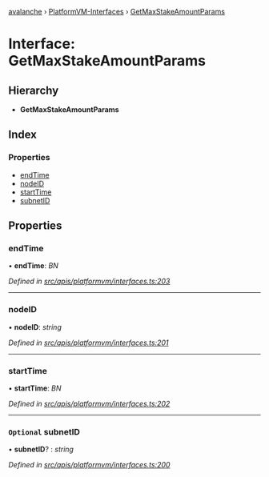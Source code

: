 [avalanche](../README.md) › [PlatformVM-Interfaces](../modules/platformvm_interfaces.md) › [GetMaxStakeAmountParams](platformvm_interfaces.getmaxstakeamountparams.md)

# Interface: GetMaxStakeAmountParams

## Hierarchy

* **GetMaxStakeAmountParams**

## Index

### Properties

* [endTime](platformvm_interfaces.getmaxstakeamountparams.md#endtime)
* [nodeID](platformvm_interfaces.getmaxstakeamountparams.md#nodeid)
* [startTime](platformvm_interfaces.getmaxstakeamountparams.md#starttime)
* [subnetID](platformvm_interfaces.getmaxstakeamountparams.md#optional-subnetid)

## Properties

###  endTime

• **endTime**: *BN*

*Defined in [src/apis/platformvm/interfaces.ts:203](https://github.com/ava-labs/avalanchejs/blob/5511161/src/apis/platformvm/interfaces.ts#L203)*

___

###  nodeID

• **nodeID**: *string*

*Defined in [src/apis/platformvm/interfaces.ts:201](https://github.com/ava-labs/avalanchejs/blob/5511161/src/apis/platformvm/interfaces.ts#L201)*

___

###  startTime

• **startTime**: *BN*

*Defined in [src/apis/platformvm/interfaces.ts:202](https://github.com/ava-labs/avalanchejs/blob/5511161/src/apis/platformvm/interfaces.ts#L202)*

___

### `Optional` subnetID

• **subnetID**? : *string*

*Defined in [src/apis/platformvm/interfaces.ts:200](https://github.com/ava-labs/avalanchejs/blob/5511161/src/apis/platformvm/interfaces.ts#L200)*
